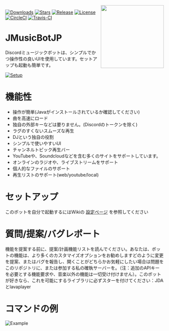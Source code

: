 <img align="right" src="https://i.imgur.com/zrE80HY.png" height="200" width="200">

[![Downloads](https://img.shields.io/github/downloads/Cosgy-Dev/MusicBot-JP-java/total.svg)](https://github.com/Cosgy-Dev/MusicBot-JP-java/releases/latest)
[![Stars](https://img.shields.io/github/stars/Cosgy-Dev/MusicBot-JP-java.svg)](https://github.com/Cosgy-Dev/MusicBot-JP-java/stargazers)
[![Release](https://img.shields.io/github/release/Cosgy-Dev/MusicBot-JP-java.svg)](https://github.com/Cosgy-Dev/MusicBot-JP-java/releases/latest)
[![License](https://img.shields.io/github/license/Cosgy-Dev/MusicBot-JP-java.svg)](https://github.com/Cosgy-Dev/MusicBot-JP-java/blob/master/LICENSE)<br>
[![CircleCI](https://img.shields.io/circleci/project/github/Cosgy-Dev/MusicBot-JP-java/master.svg)](https://circleci.com/gh/Cosgy-Dev/MusicBot)
[![Travis-CI](https://travis-ci.com/Cosgy-Dev/MusicBot-JP-java.svg?branch=master)](https://travis-ci.com/Cosgy-Dev/MusicBot)

# JMusicBotJP
Discordミュージックボットは、シンプルでかつ操作性の良いUIを使用しています。セットアップも起動も簡単です。

[![Setup](http://i.imgur.com/VvXYp5j.png)](https://github.com/Cosgy-Dev/MusicBot-JP-java/wiki/Setup)

# 機能性
* 操作が簡単(Javaがインストールされているか確認してください)
* 曲を高速にロード
* 独自の外部キーなどは要りません。(Discordのトークンを除く)
* ラグのすくないスムーズな再生
* DJという独自の役割
* シンプルで使いやすいUI
* チャンネルトピック再生バー
* YouTubeや、Soundcloudなどを含む多くのサイトをサポートしています。
* オンラインのラジオや、ライブストリームをサポート
* 個人的なファイルのサポート
* 再生リストのサポート(web/youtube/local)

# セットアップ
このボットを自分で起動するにはWikiの [設定ページ](https://github.com/jagrosh/MusicBot/wiki/Setup) を参照してください

# 質問/提案/バグレポート
機能を提案する前に、提案/計画機能リストを読んでください。あなたは、ボットの機能は、より多くのカスタマイズオプションをお勧めしますどのように変更を提案、またはバグを報告し、開くことがどちらかお気軽にしたい場合は問題をこのリポジトリに、または参加する私の確執サーバーを。（注：追加のAPIキーを必要とする機能要求や、音楽以外の機能は一切受け付けません）。このボットが好きなら、これを可能にするライブラリに必ずスターを付けてください：JDAとlavaplayer

# コマンドの例
![Example](https://i.imgur.com/tevrtKt.png)
